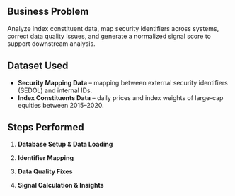 ## Business Problem  
Analyze index constituent data, map security identifiers across systems, correct data quality issues, and generate a normalized signal score to support downstream analysis.

## Dataset Used  
- **Security Mapping Data** – mapping between external security identifiers (SEDOL) and internal IDs.  
- **Index Constituents Data** – daily prices and index weights of large-cap equities between 2015–2020.  

## Steps Performed  
1. **Database Setup & Data Loading**  

2. **Identifier Mapping**  

3. **Data Quality Fixes**  

4. **Signal Calculation & Insights**  
